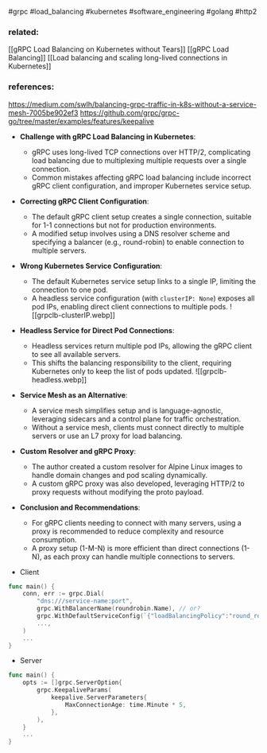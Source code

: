 #grpc #load_balancing #kubernetes #software_engineering #golang #http2 

### related:
[[gRPC Load Balancing on Kubernetes without Tears]]
[[gRPC Load Balancing]]
[[Load balancing and scaling long-lived connections in Kubernetes]]

### references:
https://medium.com/swlh/balancing-grpc-traffic-in-k8s-without-a-service-mesh-7005be902ef3
https://github.com/grpc/grpc-go/tree/master/examples/features/keepalive

- **Challenge with gRPC Load Balancing in Kubernetes**:
  - gRPC uses long-lived TCP connections over HTTP/2, complicating load balancing due to multiplexing multiple requests over a single connection.
  - Common mistakes affecting gRPC load balancing include incorrect gRPC client configuration, and improper Kubernetes service setup.

- **Correcting gRPC Client Configuration**:
  - The default gRPC client setup creates a single connection, suitable for 1-1 connections but not for production environments.
  - A modified setup involves using a DNS resolver scheme and specifying a balancer (e.g., round-robin) to enable connection to multiple servers.

- **Wrong Kubernetes Service Configuration**:
  - The default Kubernetes service setup links to a single IP, limiting the connection to one pod.
  - A headless service configuration (with `clusterIP: None`) exposes all pod IPs, enabling direct client connections to multiple pods.
    ![[grpclb-clusterIP.webp]]

- **Headless Service for Direct Pod Connections**:
  - Headless services return multiple pod IPs, allowing the gRPC client to see all available servers.
  - This shifts the balancing responsibility to the client, requiring Kubernetes only to keep the list of pods updated.
    ![[grpclb-headless.webp]]

- **Service Mesh as an Alternative**:
  - A service mesh simplifies setup and is language-agnostic, leveraging sidecars and a control plane for traffic orchestration.
  - Without a service mesh, clients must connect directly to multiple servers or use an L7 proxy for load balancing.

- **Custom Resolver and gRPC Proxy**:
  - The author created a custom resolver for Alpine Linux images to handle domain changes and pod scaling dynamically.
  - A custom gRPC proxy was also developed, leveraging HTTP/2 to proxy requests without modifying the proto payload.

- **Conclusion and Recommendations**:
  - For gRPC clients needing to connect with many servers, using a proxy is recommended to reduce complexity and resource consumption.
  - A proxy setup (1-M-N) is more efficient than direct connections (1-N), as each proxy can handle multiple connections to servers.

- Client
```go
func main() {
	conn, err := grpc.Dial(
		"dns:///service-name:port",
		grpc.WithBalancerName(roundrobin.Name), // or?
		grpc.WithDefaultServiceConfig(`{"loadBalancingPolicy":"round_robin"}`),
		...,
	)
	...
}
```

- Server
```go
func main() {
	opts := []grpc.ServerOption{ 
		grpc.KeepaliveParams(
			keepalive.ServerParameters{
				MaxConnectionAge: time.Minute * 5,
			},
		),
	}
	...
}
```